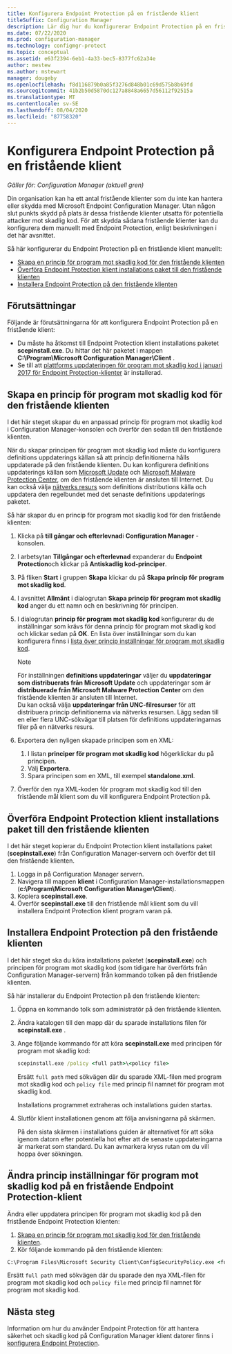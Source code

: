 ```yaml
---
title: Konfigurera Endpoint Protection på en fristående klient
titleSuffix: Configuration Manager
description: Lär dig hur du konfigurerar Endpoint Protection på en fristående klient.
ms.date: 07/22/2020
ms.prod: configuration-manager
ms.technology: configmgr-protect
ms.topic: conceptual
ms.assetid: e63f2394-6eb1-4a33-bec5-8377fc62a34e
author: mestew
ms.author: mstewart
manager: dougeby
ms.openlocfilehash: f8d116879b0a85f3276d848b01c69d575b8b69fd
ms.sourcegitcommit: 41b2b50d5870dc127a8848a6657d56112f92515a
ms.translationtype: MT
ms.contentlocale: sv-SE
ms.lasthandoff: 08/04/2020
ms.locfileid: "87758320"
---
```

# <a name="configure-endpoint-protection-on-a-standalone-client"></a>Konfigurera Endpoint Protection på en fristående klient

*Gäller för: Configuration Manager (aktuell gren)*

Din organisation kan ha ett antal fristående klienter som du inte kan hantera eller skydda med Microsoft Endpoint Configuration Manager. Utan någon slut punkts skydd på plats är dessa fristående klienter utsatta för potentiella attacker mot skadlig kod. För att skydda sådana fristående klienter kan du konfigurera dem manuellt med Endpoint Protection, enligt beskrivningen i det här avsnittet.

Så här konfigurerar du Endpoint Protection på en fristående klient manuellt:

- [Skapa en princip för program mot skadlig kod för den fristående klienten](#create-an-antimalware-policy-for-the-standalone-client)
- [Överföra Endpoint Protection klient installations paket till den fristående klienten](#transfer-endpoint-protection-client-installation-package-to-the-standalone-client)
- [Installera Endpoint Protection på den fristående klienten](#install-endpoint-protection-on-the-standalone-client)

## <a name="prerequisites"></a>Förutsättningar

Följande är förutsättningarna för att konfigurera Endpoint Protection på en fristående klient:

- Du måste ha åtkomst till Endpoint Protection klient installations paketet **scepinstall.exe**. Du hittar det här paketet i mappen **C:\Program\Microsoft Configuration Manager\Client** . 
- Se till att [plattforms uppdateringen för program mot skadlig kod i januari 2017 för Endpoint Protection-klienter](https://support.microsoft.com/help/3209361/january-2017-anti-malware-platform-update-for-endpoint-protection-clie) är installerad. 

## <a name="create-an-antimalware-policy-for-the-standalone-client"></a>Skapa en princip för program mot skadlig kod för den fristående klienten

I det här steget skapar du en anpassad princip för program mot skadlig kod i Configuration Manager-konsolen och överför den sedan till den fristående klienten.

När du skapar principen för program mot skadlig kod måste du konfigurera definitions uppdaterings källan så att princip definitionerna hålls uppdaterade på den fristående klienten. Du kan konfigurera definitions uppdaterings källan som [Microsoft Update](endpoint-definitions-microsoft-updates.md) och [Microsoft Malware Protection Center](endpoint-definitions-protection-center.md), om den fristående klienten är ansluten till Internet. Du kan också välja [nätverks resurs](endpoint-definitions-network.md) som definitions distributions källa och uppdatera den regelbundet med det senaste definitions uppdaterings paketet. 

Så här skapar du en princip för program mot skadlig kod för den fristående klienten:

1. Klicka på **till gångar och efterlevnad**i **Configuration Manager** -konsolen.
2. I arbetsytan **Tillgångar och efterlevnad** expanderar du **Endpoint Protection**och klickar på **Antiskadlig kod-principer**.
3. På fliken **Start** i gruppen **Skapa** klickar du på **Skapa princip för program mot skadlig kod**.
4. I avsnittet **Allmänt** i dialogrutan **Skapa princip för program mot skadlig kod** anger du ett namn och en beskrivning för principen.
5. I dialogrutan **princip för program mot skadlig kod** konfigurerar du de inställningar som krävs för denna princip för program mot skadlig kod och klickar sedan på **OK**. En lista över inställningar som du kan konfigurera finns i [lista över princip inställningar för program mot skadlig kod](endpoint-antimalware-policies.md#list-of-antimalware-policy-settings).
    > [!NOTE]
    > För inställningen **definitions uppdateringar** väljer du **uppdateringar som distribuerats från Microsoft Update** och uppdateringar som är **distribuerade från Microsoft Malware Protection Center** om den fristående klienten är ansluten till Internet.  
    > Du kan också välja **uppdateringar från UNC-filresurser** för att distribuera princip definitionerna via nätverks resursen. Lägg sedan till en eller flera UNC-sökvägar till platsen för definitions uppdateringarnas filer på en nätverks resurs.

6. Exportera den nyligen skapade principen som en XML:
    1. I listan **principer för program mot skadlig kod** högerklickar du på principen.
    1. Välj **Exportera**.
    1. Spara principen som en XML, till exempel **standalone.xml**.
7. Överför den nya XML-koden för program mot skadlig kod till den fristående mål klient som du vill konfigurera Endpoint Protection på.

## <a name="transfer-endpoint-protection-client-installation-package-to-the-standalone-client"></a>Överföra Endpoint Protection klient installations paket till den fristående klienten

I det här steget kopierar du Endpoint Protection klient installations paket (**scepinstall.exe**) från Configuration Manager-servern och överför det till den fristående klienten.

1. Logga in på Configuration Manager servern.
2. Navigera till mappen **klient** i Configuration Manager-installationsmappen (**c:\Program\Microsoft Configuration Manager\Client**).
3. Kopiera **scepinstall.exe**.
4. Överför **scepinstall.exe** till den fristående mål klient som du vill installera Endpoint Protection klient program varan på.

## <a name="install-endpoint-protection-on-the-standalone-client"></a>Installera Endpoint Protection på den fristående klienten
I det här steget ska du köra installations paketet (**scepinstall.exe**) och principen för program mot skadlig kod (som tidigare har överförts från Configuration Manager-servern) från kommando tolken på den fristående klienten.

Så här installerar du Endpoint Protection på den fristående klienten:

1. Öppna en kommando tolk som administratör på den fristående klienten.
2. Ändra katalogen till den mapp där du sparade installations filen för **scepinstall.exe** .
3. Ange följande kommando för att köra **scepinstall.exe** med principen för program mot skadlig kod:

    ```cmd
    scepinstall.exe /policy <full path>\<policy file>
    ```

    Ersätt `full path` med sökvägen där du sparade XML-filen med program mot skadlig kod och `policy file` med princip fil namnet för program mot skadlig kod.
 
    Installations programmet extraheras och installations guiden startas.

4. Slutför klient installationen genom att följa anvisningarna på skärmen.

    På den sista skärmen i installations guiden är alternativet för att söka igenom datorn efter potentiella hot efter att de senaste uppdateringarna är markerat som standard. Du kan avmarkera kryss rutan om du vill hoppa över sökningen.

## <a name="change-antimalware-policy-settings-on-a-standalone-endpoint-protection-client"></a>Ändra princip inställningar för program mot skadlig kod på en fristående Endpoint Protection-klient

Ändra eller uppdatera principen för program mot skadlig kod på den fristående Endpoint Protection klienten: 

1. [Skapa en princip för program mot skadlig kod för den fristående klienten](#create-an-antimalware-policy-for-the-standalone-client).
2. Kör följande kommando på den fristående klienten:

```cmd
C:\Program Files\Microsoft Security Client\ConfigSecurityPolicy.exe <full path>\<policy file>
```

Ersätt `full path` med sökvägen där du sparade den nya XML-filen för program mot skadlig kod och `policy file` med princip fil namnet för program mot skadlig kod.

## <a name="next-steps"></a>Nästa steg

Information om hur du använder Endpoint Protection för att hantera säkerhet och skadlig kod på Configuration Manager klient datorer finns i [konfigurera Endpoint Protection](endpoint-protection-configure.md).